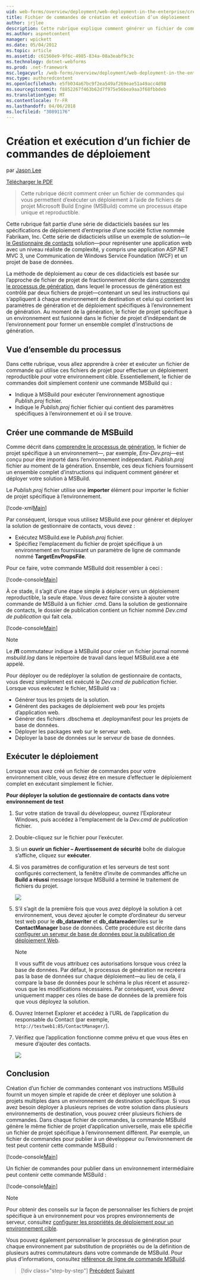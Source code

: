 ```yaml
---
uid: web-forms/overview/deployment/web-deployment-in-the-enterprise/creating-and-running-a-deployment-command-file
title: Fichier de commandes de création et exécution d’un déploiement | Documents Microsoft
author: jrjlee
description: Cette rubrique explique comment générer un fichier de commandes qui vous permettent d’exécuter un déploiement à l’aide de fichiers de projet Microsoft Build Engine (MSBuild) en tant qu’une seule étape, re...
ms.author: aspnetcontent
manager: wpickett
ms.date: 05/04/2012
ms.topic: article
ms.assetid: c61560e9-9f6c-4985-834a-08a3eabf9c3c
ms.technology: dotnet-webforms
ms.prod: .net-framework
msc.legacyurl: /web-forms/overview/deployment/web-deployment-in-the-enterprise/creating-and-running-a-deployment-command-file
msc.type: authoredcontent
ms.openlocfilehash: e5fb034a67bc9f2ea549af269eae51a49acc4d98
ms.sourcegitcommit: f8852267f463b62d7f975e56bea9aa3f68fbbdeb
ms.translationtype: MT
ms.contentlocale: fr-FR
ms.lasthandoff: 04/06/2018
ms.locfileid: "30891176"
---
```

<a name="creating-and-running-a-deployment-command-file"></a>Création et exécution d’un fichier de commandes de déploiement
====================
par [Jason Lee](https://github.com/jrjlee)

[Télécharger le PDF](https://msdnshared.blob.core.windows.net/media/MSDNBlogsFS/prod.evol.blogs.msdn.com/CommunityServer.Blogs.Components.WeblogFiles/00/00/00/63/56/8130.DeployingWebAppsInEnterpriseScenarios.pdf)

> Cette rubrique décrit comment créer un fichier de commandes qui vous permettent d’exécuter un déploiement à l’aide de fichiers de projet Microsoft Build Engine (MSBuild) comme un processus étape unique et reproductible.


Cette rubrique fait partie d’une série de didacticiels basées sur les spécifications de déploiement d’entreprise d’une société fictive nommée Fabrikam, Inc. Cette série de didacticiels utilise un exemple de solution&#x2014;le [le Gestionnaire de contacts](the-contact-manager-solution.md) solution&#x2014;pour représenter une application web avec un niveau réaliste de complexité, y compris une application ASP.NET MVC 3, une Communication de Windows Service Foundation (WCF) et un projet de base de données.

La méthode de déploiement au cœur de ces didacticiels est basée sur l’approche de fichier de projet de fractionnement décrite dans [comprendre le processus de génération](understanding-the-build-process.md), dans lequel le processus de génération est contrôlé par deux fichiers de projet&#x2014;contenant un seul les instructions qui s’appliquent à chaque environnement de destination et celui qui contient les paramètres de génération et de déploiement spécifiques à l’environnement de génération. Au moment de la génération, le fichier de projet spécifique à un environnement est fusionné dans le fichier de projet d’indépendant de l’environnement pour former un ensemble complet d’instructions de génération.

## <a name="process-overview"></a>Vue d’ensemble du processus

Dans cette rubrique, vous allez apprendre à créer et exécuter un fichier de commande qui utilise ces fichiers de projet pour effectuer un déploiement reproductible pour votre environnement cible. Essentiellement, le fichier de commandes doit simplement contenir une commande MSBuild qui :

- Indique à MSBuild pour exécuter l’environnement agnostique *Publish.proj* fichier.
- Indique le *Publish.proj* fichier fichier qui contient des paramètres spécifiques à l’environnement et où il se trouve.

## <a name="create-an-msbuild-command"></a>Créer une commande de MSBuild

Comme décrit dans [comprendre le processus de génération](understanding-the-build-process.md), le fichier de projet spécifique à un environnement&#x2014;, par exemple, *Env-Dev.proj*&#x2014;est conçu pour être importé dans l’environnement indépendant. *Publish.proj* fichier au moment de la génération. Ensemble, ces deux fichiers fournissent un ensemble complet d’instructions qui indiquent comment générer et déployer votre solution à MSBuild.

Le *Publish.proj* fichier utilise une **importer** élément pour importer le fichier de projet spécifique à l’environnement.


[!code-xml[Main](creating-and-running-a-deployment-command-file/samples/sample1.xml)]


Par conséquent, lorsque vous utilisez MSBuild.exe pour générer et déployer la solution de gestionnaire de contacts, vous devez :

- Exécutez MSBuild.exe le *Publish.proj* fichier.
- Spécifiez l’emplacement du fichier de projet spécifique à un environnement en fournissant un paramètre de ligne de commande nommé **TargetEnvPropsFile**.

Pour ce faire, votre commande MSBuild doit ressembler à ceci :


[!code-console[Main](creating-and-running-a-deployment-command-file/samples/sample2.cmd)]


À ce stade, il s’agit d’une étape simple à déplacer vers un déploiement reproductible, la seule étape. Vous devez faire consiste à ajouter votre commande de MSBuild à un fichier .cmd. Dans la solution de gestionnaire de contacts, le dossier de publication contient un fichier nommé *Dev.cmd de publication* qui fait cela.


[!code-console[Main](creating-and-running-a-deployment-command-file/samples/sample3.cmd)]


> [!NOTE]
> Le **/fl** commutateur indique à MSBuild pour créer un fichier journal nommé *msbuild.log* dans le répertoire de travail dans lequel MSBuild.exe a été appelé.


Pour déployer ou de redéployer la solution de gestionnaire de contacts, vous devez simplement est exécuté le *Dev.cmd de publication* fichier. Lorsque vous exécutez le fichier, MSBuild va :

- Générer tous les projets de la solution.
- Génèrent des packages de déploiement web pour les projets d’application web.
- Générer des fichiers .dbschema et .deploymanifest pour les projets de base de données.
- Déployer les packages web sur le serveur web.
- Déployer la base de données sur le serveur de base de données.

## <a name="run-the-deployment"></a>Exécuter le déploiement

Lorsque vous avez créé un fichier de commandes pour votre environnement cible, vous devez être en mesure d’effectuer le déploiement complet en exécutant simplement le fichier.

**Pour déployer la solution de gestionnaire de contacts dans votre environnement de test**

1. Sur votre station de travail du développeur, ouvrez l’Explorateur Windows, puis accédez à l’emplacement de la *Dev.cmd de publication* fichier.
2. Double-cliquez sur le fichier pour l’exécuter.
3. Si un **ouvrir un fichier – Avertissement de sécurité** boîte de dialogue s’affiche, cliquez sur **exécuter**.
4. Si vos paramètres de configuration et les serveurs de test sont configurés correctement, la fenêtre d’invite de commandes affiche un **Build a réussi** message lorsque MSBuild a terminé le traitement de fichiers du projet.

    ![](creating-and-running-a-deployment-command-file/_static/image1.png)
5. S’il s’agit de la première fois que vous avez déployé la solution à cet environnement, vous devez ajouter le compte d’ordinateur du serveur test web pour le **db\_datawriter** et **db\_datareader**rôles sur le **ContactManager** base de données. Cette procédure est décrite dans [configurer un serveur de base de données pour la publication de déploiement Web](../configuring-server-environments-for-web-deployment/configuring-a-database-server-for-web-deploy-publishing.md).

    > [!NOTE]
    > Il vous suffit de vous attribuez ces autorisations lorsque vous créez la base de données. Par défaut, le processus de génération ne recréera pas la base de données sur chaque déploiement&#x2014;au lieu de cela, il compare la base de données pour le schéma le plus récent et assurez-vous que les modifications nécessaires. Par conséquent, vous devez uniquement mapper ces rôles de base de données de la première fois que vous déployez la solution.
6. Ouvrez Internet Explorer et accédez à l’URL de l’application du responsable du Contact (par exemple, `http://testweb1:85/ContactManager/`).
7. Vérifiez que l’application fonctionne comme prévu et que vous êtes en mesure d’ajouter des contacts.

    ![](creating-and-running-a-deployment-command-file/_static/image2.png)

## <a name="conclusion"></a>Conclusion

Création d’un fichier de commandes contenant vos instructions MSBuild fournit un moyen simple et rapide de créer et déployer une solution à projets multiples dans un environnement de destination spécifique. Si vous avez besoin déployer à plusieurs reprises de votre solution dans plusieurs environnements de destination, vous pouvez créer plusieurs fichiers de commandes. Dans chaque fichier de commandes, la commande MSBuild génère le même fichier de projet d’application universelle, mais elle spécifie un fichier de projet spécifique à l’environnement différent. Par exemple, un fichier de commandes pour publier à un développeur ou l’environnement de test peut contenir cette commande MSBuild :


[!code-console[Main](creating-and-running-a-deployment-command-file/samples/sample4.cmd)]


Un fichier de commandes pour publier dans un environnement intermédiaire peut contenir cette commande MSBuild :


[!code-console[Main](creating-and-running-a-deployment-command-file/samples/sample5.cmd)]


> [!NOTE]
> Pour obtenir des conseils sur la façon de personnaliser les fichiers de projet spécifique à un environnement pour vos propres environnements de serveur, consultez [configurer les propriétés de déploiement pour un environnement cible](../configuring-server-environments-for-web-deployment/configuring-deployment-properties-for-a-target-environment.md).


Vous pouvez également personnaliser le processus de génération pour chaque environnement par substitution de propriétés ou de la définition de plusieurs autres commutateurs dans votre commande de MSBuild. Pour plus d’informations, consultez [référence de ligne de commande MSBuild](https://msdn.microsoft.com/library/ms164311.aspx).

> [!div class="step-by-step"]
> [Précédent](deploying-database-projects.md)
> [Suivant](manually-installing-web-packages.md)
